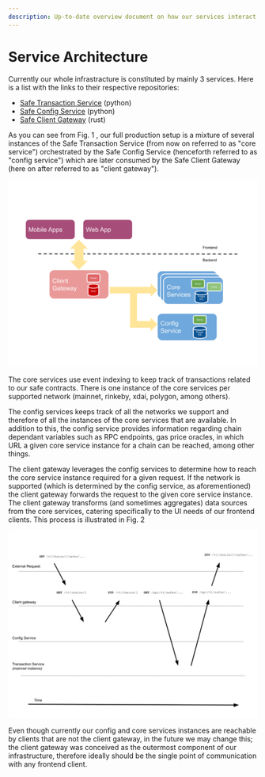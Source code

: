 ```yaml
---
description: Up-to-date overview document on how our services interact with each other
---
```


# Service Architecture

Currently our whole infrastracture is constituted by mainly 3 services. Here is a list with the links to their respective repositories:

* [Safe Transaction Service](https://github.com/gnosis/safe-transaction-service/) (python)
* [Safe Config Service](https://github.com/gnosis/safe-config-service) (python)
* [Safe Client Gateway](https://github.com/gnosis/safe-client-gateway/) (rust)

As you can see from Fig. 1 , our full production setup is a mixture of several instances of the Safe Transaction Service (from now on referred to as "core service") orchestrated by the Safe Config Service (henceforth referred to as "config service") which are later consumed by the Safe Client Gateway (here on after referred to as "client gateway").

![Fig 1. Broad view of the backend services and their components.](../../.gitbook/assets/architecture-docs-diagrams-3-.png)

The core services use event indexing to keep track of transactions related to our safe contracts. There is one instance of the core services per supported network (mainnet, rinkeby, xdai, polygon, among others).

The config services keeps track of all the networks we support and therefore of all the instances of the core services that are available. In addition to this, the config service provides information regarding chain dependant variables such as RPC endpoints, gas price oracles, in which URL a given core service instance for a chain can be reached, among other things.

The client gateway leverages the config services to determine how to reach the core service instance required for a given request. If the network is supported (which is determined by the config service, as aforementioned) the client gateway forwards the request to the given core service instance. The client gateway transforms (and sometimes aggregates) data sources from the core services, catering specifically to the UI needs of our frontend clients. This process is illustrated in Fig. 2

![Fig 2.  Service interaction diagram.](../../.gitbook/assets/architecture-docs-diagrams-4-.png)

Even though currently our config and core services instances are reachable by clients that are not the client gateway, in the future we may change this; the client gateway was conceived as the outermost component of our infrastructure, therefore ideally should be the single point of communication with any frontend client.
